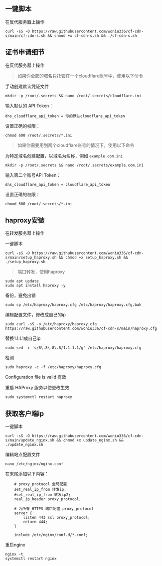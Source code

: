 ## 一键脚本

在反代服务器上操作

```
curl -sS -O https://raw.githubusercontent.com/woniu336/cf-cdn-s/main/cf-cdn-s.sh && chmod +x cf-cdn-s.sh && ./cf-cdn-s.sh
```




## 证书申请细节

在反代服务器上操作


> 如果你全部的域名只托管在一个cloudflare账号中，使用以下命令


手动创建默认凭证文件

```
mkdir -p /root/.secrets && nano /root/.secrets/cloudflare.ini
```

输入默认的 API Token：

```
dns_cloudflare_api_token = 你的默认cloudflare_api_token
```


设置正确的权限：

```
chmod 600 /root/.secrets/*.ini
```


> 如果你需要用到两个cloudflare账号的情况下，使用以下命令


为特定域名创建配置，以域名为名称，例如 `example.com.ini`

```
mkdir -p /root/.secrets && nano /root/.secrets/example.com.ini
```

输入第二个账号API Token：

```
dns_cloudflare_api_token = cloudflare_api_token
```

设置正确的权限：

```
chmod 600 /root/.secrets/*.ini
```

## haproxy安装


在转发服务器上操作


一键脚本


```
curl -sS -O https://raw.githubusercontent.com/woniu336/cf-cdn-s/main/setup_haproxy.sh && chmod +x setup_haproxy.sh && ./setup_haproxy.sh
```


> 端口转发，使用haproxy

```
sudo apt update
sudo apt install haproxy -y
```

备份，避免出错

```
sudo cp /etc/haproxy/haproxy.cfg /etc/haproxy/haproxy.cfg.bak
```


编辑配置文件，修改成自己的ip

```
sudo curl -sS -o /etc/haproxy/haproxy.cfg https://raw.githubusercontent.com/woniu336/cf-cdn-s/main/haproxy.cfg
```

替换1.1.1.1成自己ip

```
sudo sed -i 's/8\.8\.8\.8/1.1.1.1/g' /etc/haproxy/haproxy.cfg
```

检测

```
sudo haproxy -c -f /etc/haproxy/haproxy.cfg
```

Configuration file is valid 有效


重启 HAProxy 服务以使更改生效

```
sudo systemctl restart haproxy
```


## 获取客户端ip


一键脚本


```
curl -sS -O https://raw.githubusercontent.com/woniu336/cf-cdn-s/main/update_nginx.sh && chmod +x update_nginx.sh && ./update_nginx.sh
```


编辑站点配置文件

```
nano /etc/nginx/nginx.conf
```

在末尾添加以下内容：

```
    # proxy_protocol 全局配置
    set_real_ip_from 转发ip;
    #set_real_ip_from 转发ip2;
    real_ip_header proxy_protocol;
    
    # 为所有 HTTPS 端口配置 proxy_protocol
    server {
        listen 443 ssl proxy_protocol;
        return 444;
    }

    include /etc/nginx/conf.d/*.conf;
```

重启nginx

```
nginx -t
systemctl restart nginx
```

